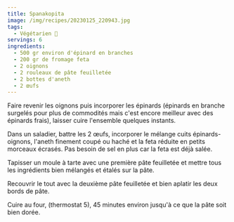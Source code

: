 ```yaml
---
title: Spanakopita
image: /img/recipes/20230125_220943.jpg
tags:
  - Végétarien 🌱
servings: 6
ingredients:
  - 500 gr environ d'épinard en branches
  - 200 gr de fromage feta
  - 2 oignons
  - 2 rouleaux de pâte feuilletée
  - 2 bottes d'aneth
  - 2 œufs
---
```

Faire revenir les oignons puis incorporer les épinards (épinards en branche surgelés pour plus de commodités mais c'est encore meilleur avec des épinards frais), laisser cuire l'ensemble quelques instants.

Dans un saladier, battre les 2 œufs, incorporer le mélange cuits épinards-oignons, l'aneth finement coupé ou haché et la feta réduite en petits morceaux écrasés. Pas besoin de sel en plus car la feta est déjà salée.

Tapisser un moule à tarte avec une première pâte feuilletée et mettre tous les ingrédients bien mélangés et étalés sur la pâte. 

Recouvrir le tout avec la deuxième pâte feuilletée et bien aplatir les deux bords de pâte.

Cuire au four, (thermostat 5), 45 minutes environ jusqu'à ce que la pâte soit bien dorée.